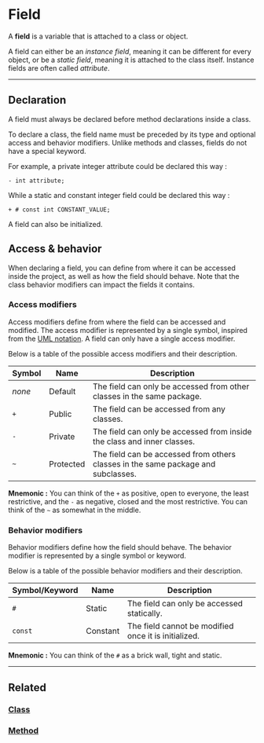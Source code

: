 # Field
A **field** is a variable that is attached to a class or object.

A field can either be an _instance field_, meaning it can be different for every object,
or be a _static field_, meaning it is attached to the class itself.
Instance fields are often called _attribute_.


---


## Declaration
A field must always be declared before method declarations inside a class.

To declare a class, the field name must be preceded by its type and optional access and behavior modifiers.
Unlike methods and classes, fields do not have a special keyword.

For example, a private integer attribute could be declared this way :
```poly
- int attribute;
```

While a static and constant integer field could be declared this way :
```poly
+ # const int CONSTANT_VALUE;
```

A field can also be initialized.


## Access & behavior
When declaring a field, you can define from where it can be accessed inside the project,
as well as how the field should behave.
Note that the class behavior modifiers can impact the fields it contains.


### Access modifiers
Access modifiers define from where the field can be accessed and modified.
The access modifier is represented by a single symbol, inspired from the
[UML notation](https://en.wikipedia.org/wiki/Unified_Modeling_Language).
A field can only have a single access modifier.

Below is a table of the possible access modifiers and their description.

| Symbol | Name      | Description                                                                       |
|--------|-----------|-----------------------------------------------------------------------------------|
| _none_ | Default   | The field can only be accessed from other classes in the same package.            |
| `+`    | Public    | The field can be accessed from any classes.                                       |
| `-`    | Private   | The field can only be accessed from inside the class and inner classes.           |
| `~`    | Protected | The field can be accessed from others classes in the same package and subclasses. |

**Mnemonic :** You can think of the `+` as positive, open to everyone, the least restrictive,
and the `-` as negative, closed and the most restrictive. You can think of the `~` as somewhat in the middle.


### Behavior modifiers
Behavior modifiers define how the field should behave.
The behavior modifier is represented by a single symbol or keyword.

Below is a table of the possible behavior modifiers and their description.

| Symbol/Keyword | Name     | Description                                          |
|----------------|----------|------------------------------------------------------|
| `#`            | Static   | The field can only be accessed statically.           |
| `const`        | Constant | The field cannot be modified once it is initialized. |

**Mnemonic :** You can think of the `#` as a brick wall, tight and static.


---


## Related
### [Class](Class.md)
### [Method](Method.md)